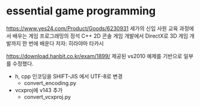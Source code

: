 # essential game programming

https://www.yes24.com/Product/Goods/6230931
세가의 신입 사원 교육 과정에서 배우는 게임 프로그래밍의 정석
C++ 2D 콘솔 게임 개발에서 DirectX로 3D 게임 개발까지 한 번에 배운다
저자: 히라야마 타카시

https://download.hanbit.co.kr/exam/1899/
제공된 vs2010 예제를 기반으로 일부를 수정했다.

* h, cpp 인코딩을 SHIFT-JIS 에서 UTF-8로 변경
	* convert_encoding.py
* vcxproj에 <PlatformToolset>v143</PlatformToolset> 추가
	* convert_vcxproj.py